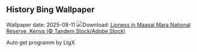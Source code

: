 ## History Bing Wallpaper
Wallpaper date: 2025-08-11
![](https://www.bing.com/th?id=OHR.LionessKenya_EN-CA6611934793_UHD.jpg&w=1000)Download: [Lioness in Maasai Mara National Reserve, Kenya (© Tandem Stock/Adobe Stock)](https://www.bing.com/th?id=OHR.LionessKenya_EN-CA6611934793_UHD.jpg)

Auto get programm by LtgX
